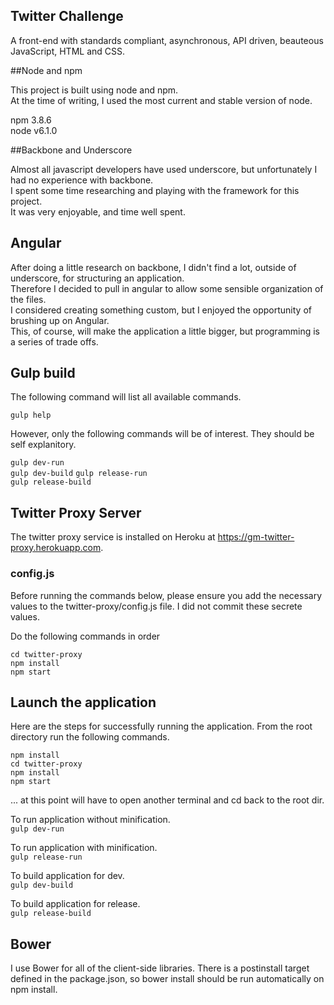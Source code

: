 ## Twitter Challenge

A front-end with standards compliant, asynchronous, API driven, beauteous JavaScript, HTML and CSS.

##Node and npm

This project is built using node and npm.  
At the time of writing, I used the most current and stable version of node.

npm 3.8.6  
node v6.1.0

##Backbone and Underscore

Almost all javascript developers have used underscore, but unfortunately I had no experience with backbone.  
I spent some time researching and playing with the framework for this project.   
It was very enjoyable, and time well spent.

## Angular

After doing a little research on backbone, I didn't find a lot, outside of underscore, for structuring an application.  
Therefore I decided to pull in angular to allow some sensible organization of the files.  
I considered creating something custom, but I enjoyed the opportunity of brushing up on Angular.  
This, of course, will make the application a little bigger, but programming is a series of trade offs.  

## Gulp build

The following command will list all available commands.  

```gulp help```  

However, only the following commands will be of interest.
They should be self explanitory.

```gulp dev-run```  
```gulp dev-build```
```gulp release-run```  
```gulp release-build```

## Twitter Proxy Server

The twitter proxy service is installed on Heroku at https://gm-twitter-proxy.herokuapp.com.

### config.js

Before running the commands below, please ensure you add the necessary values to the 
twitter-proxy/config.js file. I did not commit these secrete values.

Do the following commands in order

```cd twitter-proxy```  
```npm install```  
```npm start```  

## Launch the application

Here are the steps for successfully running the application.
From the root directory run the following commands.

```npm install```  
```cd twitter-proxy```  
```npm install```  
```npm start```  

... at this point will have to open another terminal and cd back to the root dir.

To run application without minification.  
```gulp dev-run```

To run application with minification.  
```gulp release-run```

To build application for dev.  
```gulp dev-build```

To build application for release.  
```gulp release-build```

## Bower

I use Bower for all of the client-side libraries. There is a postinstall target 
defined in the package.json, so bower install should be run automatically on npm install.